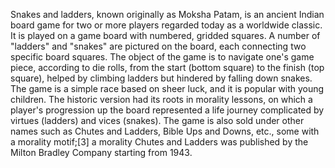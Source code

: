 Snakes and ladders, known originally as Moksha Patam, is an ancient Indian board game for two or more players regarded today as a worldwide classic.
It is played on a game board with numbered, gridded squares. A number of "ladders" and "snakes" are pictured on the board, each connecting two specific board squares. 
The object of the game is to navigate one's game piece, according to die rolls, from the start (bottom square) to the finish (top square), helped by climbing ladders but hindered  by falling down snakes.
The game is a simple race based on sheer luck, and it is popular with young children.
The historic version had its roots in morality lessons, on which a player's progression up the board represented a life journey complicated by virtues (ladders) and vices       (snakes). 
The game is also sold under other names such as Chutes and Ladders, Bible Ups and Downs, etc., some with a morality motif;[3] a morality Chutes and Ladders was published by the   Milton Bradley Company starting from 1943.
